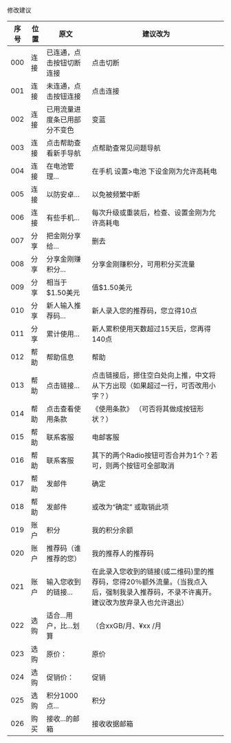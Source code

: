 
修改建议

|序号|位置|原文|建议改为|
|---|---|---|---|
|000| 连接 | 已连通，点击按钮切断连接 |  点击切断|
|001| 连接 | 未连通，点击按钮连接 | 点击连接|
|002| 连接 | 已用流量进度条已用部分不变色 | 变蓝 |
|003| 连接 | 点击帮助查看新手导航 | 点帮助查常见问题导航 |
|004| 连接 | 在电池管理... | 在手机 设置>电池 下设金刚为允许高耗电 |
|005| 连接 | 以防安卓...  | 以免被频繁中断 |
|006| 连接 | 有些手机... | 每次升级或重装后，检查、设置金刚为允许高耗电 |
|007| 分享 | 把金刚分享给...| 删去 |
|008| 分享 | 分享金刚赚积分... | 分享金刚赚积分，可用积分买流量 |
|009| 分享 | 相当于$1.50美元 | 值$1.50美元 |
|010| 分享 | 新人输入推荐码... | 新人录入您的推荐码，您立得10点 |
|011| 分享 | 累计使用... | 新人累积使用天数超过15天后，您再得140点 |
|012| 帮助 | 帮助信息 | 帮助 |
|013| 帮助 | 点击链接... | 点击链接后，摁住空白处向上推，中文将从下方出现（如果超过一行，可否改用小字？） |
|014| 帮助 | 点击查看使用条款 | 《使用条款》 （可否将其做成按钮形状？）|
|015| 帮助 | 联系客服 | 电邮客服 |
|016| 帮助 | 联系客服 | 其下的两个Radio按钮可否合并为1个？若可，则两个按钮可全部取消 |
|017| 帮助 | 发邮件 | 确定 |
|018| 帮助 | 发邮件 | 或改为“确定” 或取销此项 |
|019| 账户 | 积分 |我的积分余额  |
|020| 账户 | 推荐码（谁推荐的您） | 我的推荐人的推荐码 |
|021| 账户 | 输入您收到的链接... |在此录入您收到的链接(或二维码)里的推荐码，您得20％额外流量。（当我点入后，强制我录入推荐码，不录不许离开。建议改为放弃录入也允许退出）  |
|022| 选购 | 适合...用户，比...划算 | （合xxGB/月、¥xx /月|
|023| 选购 | 原价：| 原价 |
|024| 选购 | 促销价：| 促销 |
|025| 选购 | 积分1000点...| 积分 |
|026| 购买 | 接收...的邮箱| 接收收据邮箱 |

